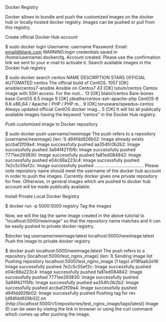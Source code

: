 Docker Registry

Docker allows to bundle and push the customized images on the docker hub or locally hosted docker registry. Images can be pushed or pull from this registry.

Create official Docker Hub account

$ sudo docker login
Username: username
Password:
Email: email@blank.com
WARNING:login credentials saved in /home/username/.dockercfg.
Account created. Please use the confirmation link we sent to your e-mail to activate it.
Search available images in the Docker hub registry

$ sudo docker search centos
NAME                                DESCRIPTION                                     STARS     OFFICIAL   AUTOMATED
centos                              The official build of CentOS.                   1057      [OK]
ansible/centos7-ansible             Ansible on Centos7                              43                   [OK]
tutum/centos                        Centos image with SSH access. For the root...   13                   [OK]
blalor/centos                       Bare-bones base CentOS 6.5 image                9                    [OK]
jdeathe/centos-ssh-apache-php       CentOS-6 6.6 x86_64 / Apache / PHP / PHP m...   9                    [OK]
torusware/speedus-centos            Always updated official CentOS docker imag...   5                    [OK]
It will list all publically available images having the keyword “centos” in the Docker Hub registry.

Push customized image to Docker repository

$ sudo docker push username/newimage
The push refers to a repository [username/newimage] (len: 1)
d94fdd926b02: Image already exists
accbaf2f09a4: Image successfully pushed
aa354fc0b2b2: Image successfully pushed
3a94f42115fb: Image successfully pushed
7771ee293830: Image successfully pushed
fa81ed084842: Image successfully pushed
e04c66a223c4: Image successfully pushed
7e2c5c55ef2c: Image successfully pushed
.......................................
Please note repository name should meet the username of the docker hub account in order to push the images. Currently docker gives one private repository for free. Otherwise, in general images which are pushed to docker hub account will be made publically available.

Install Private Local Docker Registry

$ docker run -p 5000:5000 registry
Tag the images

Now, we will the tag the same image created in the above tutorial to “localhost:5000/newimage” so that the repository name matches and it can be easily pushed to private docker registry.

$docker tag username/newimage:latest localhost:5000/newimage:latest
Push the image to private docker registry

$ docker push localhost:5000/newimage:latest
The push refers to a repository [localhost:5000/test_nginx_image] (len: 1)
Sending image list
Pushing repository localhost:5000/test_nginx_image (1 tags)
e118faab2e16: Image successfully pushed
7e2c5c55ef2c: Image successfully pushed
e04c66a223c4: Image successfully pushed
fa81ed084842: Image successfully pushed
7771ee293830: Image successfully pushed
3a94f42115fb: Image successfully pushed
aa354fc0b2b2: Image successfully pushed
accbaf2f09a4: Image successfully pushed
d94fdd926b02: Image successfully pushed
Pushing tag for rev [d94fdd926b02] on {http://localhost:5000/v1/repositories/test_nginx_image/tags/latest}
Image ID can be seen by visitng the link in browser or using the curl command which comes up after pushing the image.

